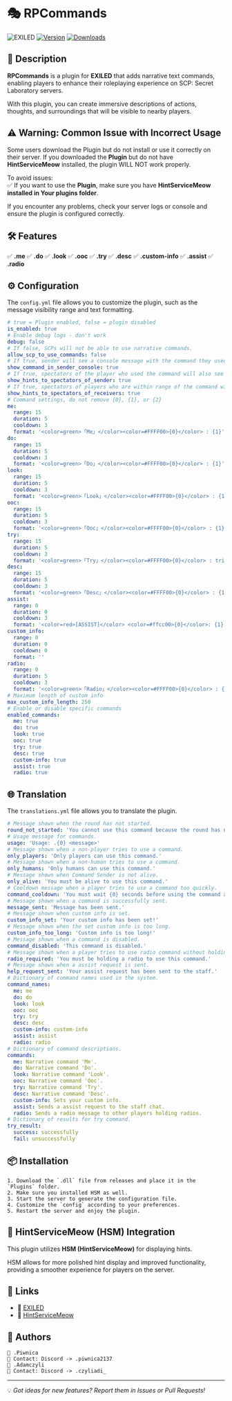 # 🎭 RPCommands

![EXILED](https://img.shields.io/badge/EXILED-Supported-green?style=for-the-badge)
[![Version](https://img.shields.io/github/v/release/PiwnicaUwU/RPCommands?style=for-the-badge)](https://github.com/PiwnicaUwU/RPCommands/releases/latest)
[![Downloads](https://img.shields.io/github/downloads/PiwnicaUwU/RPCommands/total?style=for-the-badge)](https://github.com/PiwnicaUwU/RPCommands/releases)

## 📜 Description
**RPCommands** is a plugin for **EXILED** that adds narrative text commands, enabling players to enhance their roleplaying experience on SCP: Secret Laboratory servers.

With this plugin, you can create immersive descriptions of actions, thoughts, and surroundings that will be visible to nearby players.

## ⚠️ Warning: Common Issue with Incorrect Usage  

Some users download the Plugin but do not install or use it correctly on their server. If you downloaded the **Plugin** but do not have **HintServiceMeow** installed, the plugin WILL NOT work properly.  

To avoid issues:  
✅ If you want to use the **Plugin**, make sure you have **HintServiceMeow installed in Your plugins folder**.  

If you encounter any problems, check your server logs or console and ensure the plugin is configured correctly.

## 🛠️ Features
✅ **.me**
✅ **.do**
✅ **.look**
✅ **.ooc** 
✅ **.try**
✅ **.desc**
✅ **.custom-info**
✅ **.assist**
✅ **.radio**

## ⚙️ Configuration
The `config.yml` file allows you to customize the plugin, such as the message visibility range and text formatting.

```yaml
# true = Plugin enabled, false = plugin disabled
is_enabled: true
# Enable debug logs - don't work
debug: false
# If false, SCPs will not be able to use narrative commands.
allow_scp_to_use_commands: false
# If true, sender will see a console message with the command they used if it's shown to others.
show_command_in_sender_console: true
# If true, spectators of the player who used the command will also see the hint.
show_hints_to_spectators_of_sender: true
# If true, spectators of players who are within range of the command will also see the hint.
show_hints_to_spectators_of_receivers: true
# Command settings, do not remove {0}, {1}, or {2}
me:
  range: 15
  duration: 5
  cooldown: 3
  format: '<color=green>「Me」</color><color=#FFFF00>{0}</color> : {1}'
do:
  range: 15
  duration: 5
  cooldown: 3
  format: '<color=green>「Do」</color><color=#FFFF00>{0}</color> : {1}'
look:
  range: 15
  duration: 5
  cooldown: 3
  format: '<color=green>「Look」</color><color=#FFFF00>{0}</color> : {1}'
ooc:
  range: 15
  duration: 5
  cooldown: 3
  format: '<color=green>「Ooc」</color><color=#FFFF00>{0}</color> : {1}'
try:
  range: 15
  duration: 5
  cooldown: 3
  format: '<color=green>「Try」</color><color=#FFFF00>{0}</color> : tried to {1} and {2} did it!'
desc:
  range: 15
  duration: 5
  cooldown: 3
  format: '<color=green>「Desc」</color><color=#FFFF00>{0}</color> : {1}'
assist:
  range: 0
  duration: 0
  cooldown: 3
  format: '<color=red>[ASSIST]</color> <color=#ffcc00>{0}</color>: {1}'
custom_info:
  range: 0
  duration: 0
  cooldown: 0
  format: ''
radio:
  range: 0
  duration: 5
  cooldown: 3
  format: '<color=green>「Radio」</color><color=#FFFF00>{0}</color> : {1}'
# Maximum length of custom info
max_custom_info_length: 250
# Enable or disable specific commands
enabled_commands:
  me: true
  do: true
  look: true
  ooc: true
  try: true
  desc: true
  custom-info: true
  assist: true
  radio: true
```
## 🌐 Translation
The `translations.yml` file allows you to translate the plugin.

```yaml
# Message shown when the round has not started.
round_not_started: 'You cannot use this command because the round has not started yet.'
# Usage message for commands.
usage: 'Usage: .{0} <message>'
# Message shown when a non-player tries to use a command.
only_players: 'Only players can use this command.'
# Message shown when a non-human tries to use a command.
only_humans: 'Only humans can use this command.'
# Message shown when Command Sender is not alive.
only_alive: 'You must be alive to use this command.'
# Cooldown message when a player tries to use a command too quickly.
command_cooldown: 'You must wait {0} seconds before using the command again.'
# Message shown when a command is successfully sent.
message_sent: 'Message has been sent.'
# Message shown when custom info is set.
custom_info_set: 'Your custom info has been set!'
# Message shown when the set custom info is too long.
custom_info_too_long: 'Custom info is too long!'
# Message shown when a command is disabled.
command_disabled: 'This command is disabled.'
# Message shown when a player tries to use radio command without holding a radio.
radio_required: 'You must be holding a radio to use this command.'
# Message shown when a assist request is sent.
help_request_sent: 'Your assist request has been sent to the staff.'
# Dictionary of command names used in the system.
command_names:
  me: me
  do: do
  look: look
  ooc: ooc
  try: try
  desc: desc
  custom-info: custom-info
  assist: assist
  radio: radio
# Dictionary of command descriptions.
commands:
  me: Narrative command 'Me'.
  do: Narrative command 'Do'.
  look: Narrative command 'Look'.
  ooc: Narrative command 'Ooc'.
  try: Narrative command 'Try'.
  desc: Narrative command 'Desc'.
  custom-info: Sets your custom info.
  assist: Sends a assist request to the staff chat.
  radio: Sends a radio message to other players holding radios.
# Dictionary of results for try command.
try_result:
  success: successfully
  fail: unsuccessfully
```

## 📦 Installation
```plaintext
1. Download the `.dll` file from releases and place it in the `Plugins` folder.
2. Make sure you installed HSM as well.
3. Start the server to generate the configuration file.
4. Customize the `config` according to your preferences.
5. Restart the server and enjoy the plugin.
```

## 🐾 HintServiceMeow (HSM) Integration
This plugin utilizes **HSM (HintServiceMeow)** for displaying hints.

HSM allows for more polished hint display and improved functionality, providing a smoother experience for players on the server.

## 🔗 Links
- 📖 [EXILED](https://github.com/ExSLMod-Team/EXILED)
- 🐾 [HintServiceMeow](https://github.com/MeowServer/HintServiceMeow)


## 👥 Authors
```plaintext
👤 .Piwnica  
📧 Contact: Discord -> .piwnica2137
👤 .Adamczyli
📧 Contact: Discord -> .czyliadi_
```

---

💡 *Got ideas for new features? Report them in Issues or Pull Requests!*
